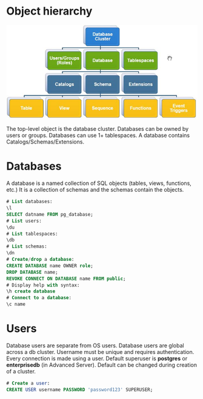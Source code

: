 # Object hierarchy

![Object hierarchy](media/images/object_hierarchy.jpg)

The top-level object is the database cluster.
Databases can be owned by users or groups. Databases can use 1+
tablespaces. A database contains Catalogs/Schemas/Extensions.

# Databases

A database is a named collection of SQL objects (tables, views,
functions, etc.) It is a collection of schemas and the schemas
contain the objects.

```sql
# List databases:
\l
SELECT datname FROM pg_database;
# List users:
\du
# List tablespaces:
\db
# List schemas:
\dn
# Create/drop a database:
CREATE DATABASE name OWNER role;
DROP DATABASE name;
REVOKE CONNECT ON DATABASE name FROM public;
# Display help with syntax:
\h create database
# Connect to a database:
\c name
```

# Users

Database users are separate from OS users. Database users are global
across a db cluster. Username must be unique and requires
authentication. Every connection is made using a user. Default superuser
is **postgres** or **enterprisedb** (in Advanced Server). Default can be
changed during creation of a cluster.

```sql
# Create a user:
CREATE USER username PASSWORD 'password123' SUPERUSER;
```
